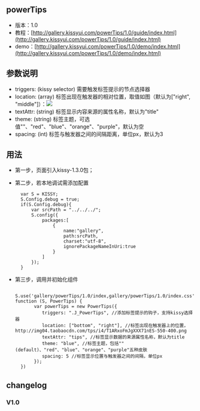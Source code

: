 ## powerTips

* 版本：1.0
* 教程：[http://gallery.kissyui.com/powerTips/1.0/guide/index.html](http://gallery.kissyui.com/powerTips/1.0/guide/index.html)
* demo：[http://gallery.kissyui.com/powerTips/1.0/demo/index.html](http://gallery.kissyui.com/powerTips/1.0/demo/index.html)

## 参数说明

* triggers: (kissy selector) 需要触发标签提示的节点选择器
* location: (array) 标签出现在触发器的相对位置，取值如图（默认为["right", "middle"]）：![](http://www.seejs.com/wp-content/uploads/2013/06/powertips.png) 
* textAttr: (string) 标签显示内容来源的属性名称，默认为"title"
* theme: (string) 标签主题，可选值""、"red"、"blue"、"orange"、"purple"，默认为空
* spacing: (int) 标签与触发器之间的间隔距离，单位px，默认为3

## 用法

* 第一步，页面引入kissy-1.3.0包；
* 第二步，若本地调试需添加配置

		var S = KISSY;
	    S.Config.debug = true;
	    if(S.Config.debug){
	        var srcPath = "../../../";
	        S.config({
	            packages:[
	                {
	                    name:"gallery",
	                    path:srcPath,
	                    charset:"utf-8",
	                    ignorePackageNameInUri:true
	                }
	            ]
	        });
	    }

* 第三步，调用并初始化组件
	
		S.use('gallery/powerTips/1.0/index,gallery/powerTips/1.0/index.css', function (S, PowerTips) {
	         var powerTips = new PowerTips({
	            triggers: ".J_PowerTips", //添加标签提示的钩子，支持kissy选择器
	            location: ["bottom", "right"], //标签出现在触发器上的位置，http://img04.taobaocdn.com/tps/i4/T1ARxoFmJgXXX71nES-550-400.png
	            textAttr: "tips", //标签显示数据的来源属性名称，默认为title
	            theme: "blue", //标签主题，包括""(default)、"red"、"blue"、"orange"、"purple"五种皮肤
	            spacing: 5 //标签显示位置与触发器之间的间隔，单位px
	         });
	    })

## changelog

### V1.0


